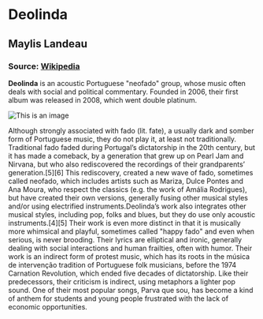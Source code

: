 # Deolinda

## Maylis Landeau 

### Source: [Wikipedia](https://en.wikipedia.org/wiki/Deolinda)





**Deolinda** is an acoustic Portuguese "neofado" group, whose music
often deals with social and political commentary. Founded in 2006,
their first album was released in 2008, which went double platinum. 

![This is an image](https://upload.wikimedia.org/wikipedia/commons/thumb/2/22/Deolinda_Oeiras_1.JPG/1920px-Deolinda_Oeiras_1.JPG)




Although strongly associated with fado (lit. fate), a usually dark 
and somber form of Portuguese music, they do not play it, at least 
not traditionally. Traditional fado faded during Portugal’s dictatorship 
in the 20th century, but it has made a comeback, by a generation that 
grew up on Pearl Jam and Nirvana, but who also rediscovered the recordings of their 
grandparents’ generation.[5][6] This rediscovery, created a new wave of fado, 
sometimes called neofado, which includes artists such as Mariza, Dulce Pontes 
and Ana Moura, who respect the classics (e.g. the work of Amália Rodrigues), 
but have created their own versions, generally fusing other musical styles 
and/or using electrified instruments.Deolinda’s work also integrates other 
musical styles, including pop, folks and blues, but they do use only acoustic 
instruments.[4][5] Their work is even more distinct in that it is musically more
 whimsical and playful, sometimes called "happy fado" and even when serious, 
 is never brooding. Their lyrics are elliptical and ironic, generally dealing 
 with social interactions and human frailties, often with humor. Their work is an
  indirect form of protest music, which has its roots in the música de intervenção 
  tradition of Portuguese folk musicians, before the 1974 Carnation Revolution,
   which ended five decades of dictatorship. Like their predecessors, 
   their criticism is indirect, using metaphors a lighter pop sound. 
   One of their most popular songs, Parva que sou, has become a kind of 
   anthem for students and young people frustrated with the lack of economic opportunities.